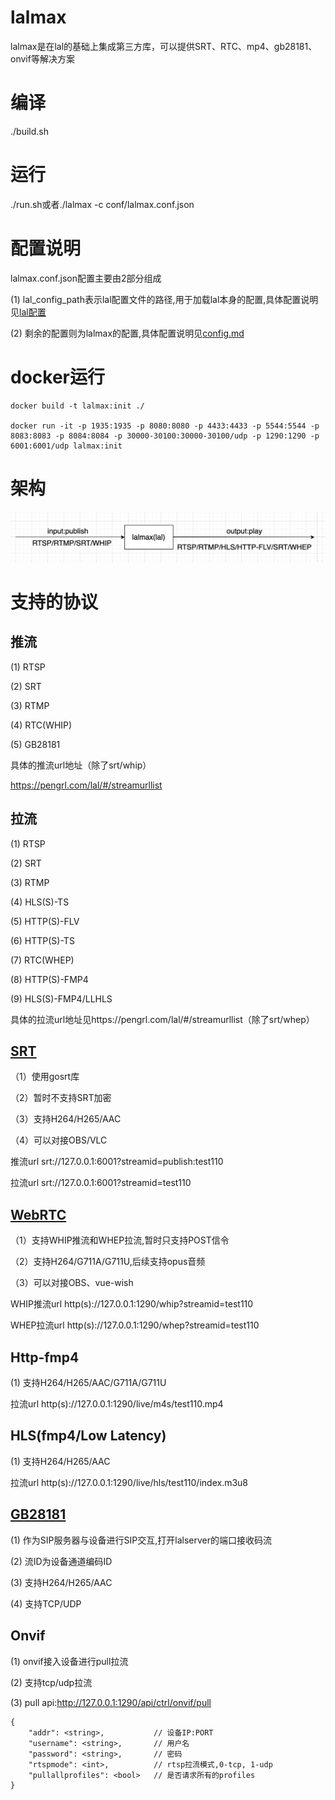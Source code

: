 # lalmax
lalmax是在lal的基础上集成第三方库，可以提供SRT、RTC、mp4、gb28181、onvif等解决方案

# 编译
./build.sh

# 运行
./run.sh或者./lalmax -c conf/lalmax.conf.json

# 配置说明
lalmax.conf.json配置主要由2部分组成

(1) lal_config_path表示lal配置文件的路径,用于加载lal本身的配置,具体配置说明见[lal配置](https://pengrl.com/lal/#/ConfigBrief)

(2) 剩余的配置则为lalmax的配置,具体配置说明见[config.md](./document/config.md)


# docker运行
```
docker build -t lalmax:init ./

docker run -it -p 1935:1935 -p 8080:8080 -p 4433:4433 -p 5544:5544 -p 8083:8083 -p 8084:8084 -p 30000-30100:30000-30100/udp -p 1290:1290 -p 6001:6001/udp lalmax:init

```

# 架构

![图片](image/init.png)

# 支持的协议
## 推流
(1) RTSP 

(2) SRT

(3) RTMP

(4) RTC(WHIP)

(5) GB28181

具体的推流url地址（除了srt/whip）

https://pengrl.com/lal/#/streamurllist

## 拉流
(1) RTSP

(2) SRT

(3) RTMP

(4) HLS(S)-TS

(5) HTTP(S)-FLV

(6) HTTP(S)-TS

(7) RTC(WHEP)

(8) HTTP(S)-FMP4

(9) HLS(S)-FMP4/LLHLS


具体的拉流url地址见https://pengrl.com/lal/#/streamurllist（除了srt/whep）

## [SRT](./document/srt.md)
（1）使用gosrt库

（2）暂时不支持SRT加密

（3）支持H264/H265/AAC

（4）可以对接OBS/VLC

推流url
srt://127.0.0.1:6001?streamid=publish:test110

拉流url
srt://127.0.0.1:6001?streamid=test110

## [WebRTC](./document/rtc.md)
（1）支持WHIP推流和WHEP拉流,暂时只支持POST信令

（2）支持H264/G711A/G711U,后续支持opus音频

（3）可以对接OBS、vue-wish

WHIP推流url
http(s)://127.0.0.1:1290/whip?streamid=test110

WHEP拉流url
http(s)://127.0.0.1:1290/whep?streamid=test110

## Http-fmp4
(1) 支持H264/H265/AAC/G711A/G711U

拉流url
http(s)://127.0.0.1:1290/live/m4s/test110.mp4

## HLS(fmp4/Low Latency)
(1) 支持H264/H265/AAC

拉流url
http(s)://127.0.0.1:1290/live/hls/test110/index.m3u8

## [GB28181](./document/gb28181.md)
(1) 作为SIP服务器与设备进行SIP交互,打开lalserver的端口接收码流

(2) 流ID为设备通道编码ID

(3) 支持H264/H265/AAC

(4) 支持TCP/UDP

## Onvif
(1) onvif接入设备进行pull拉流

(2) 支持tcp/udp拉流

(3) pull api:http://127.0.0.1:1290/api/ctrl/onvif/pull
```
{
    "addr": <string>,           // 设备IP:PORT
    "username": <string>,       // 用户名
    "password": <string>,       // 密码
    "rtspmode": <int>,          // rtsp拉流模式,0-tcp, 1-udp
    "pullallprofiles": <bool>   // 是否请求所有的profiles
}
```




